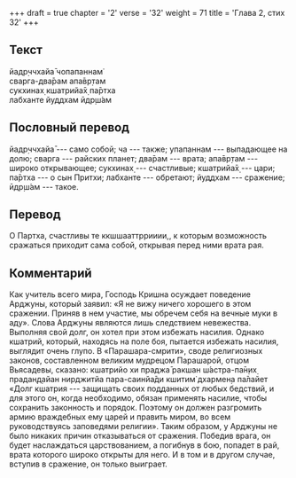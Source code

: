 +++
draft = true
chapter = '2'
verse = '32'
weight = 71
title = 'Глава 2, стих 32'
+++
## Текст

йадр̣ччхайа̄ чопапаннам̇  
сварга-два̄рам апа̄вр̣там  
сукхинах̣ кшатрийа̄х̣ па̄ртха  
лабханте йуддхам ӣдр̣ш́ам

## Пословный перевод

йадр̣ччхайа̄ --- само собой; ча --- также; упапаннам --- выпадающее на
долю; сварга --- райских планет; два̄рам --- врата; апа̄вр̣там --- широко
открывающее; сукхинах̣ --- счастливые; кшатрийа̄х̣ --- цари; па̄ртха --- о
сын Притхи; лабханте --- обретают; йуддхам --- сражение; ӣдр̣ш́ам ---
такое.

## Перевод

О Партха, счастливы те ккшшааттррииии,, к которым возможность сражаться
приходит сама собой, открывая перед ними врата рая.

## Комментарий

Как учитель всего мира, Господь Кришна осуждает поведение Арджуны,
который заявил: «Я не вижу ничего хорошего в этом сражении. Приняв в нем
участие, мы обречем себя на вечные муки в аду». Слова Арджуны являются
лишь следствием невежества. Выполняя свой долг, он хотел при этом
избежать насилия. Однако кшатрий, который, находясь на поле боя,
пытается избежать насилия, выглядит очень глупо. В «Парашара-смрити»,
своде религиозных законов, составленном великим мудрецом Парашарой,
отцом Вьясадевы, сказано: кшатрийо хи праджа̄ ракшан ш́астра-па̄н̣их̣
прадан̣д̣айан нирджитйа пара-саинйа̄ди кшитим̇ дхармен̣а па̄лайет «Долг
кшатрия --- защищать своих подданных от любых бедствий, и для этого он,
когда необходимо, обязан применять насилие, чтобы сохранить законность и
порядок. Поэтому он должен разгромить армию враждебных ему царей и
править миром, во всем руководствуясь заповедями религии». Таким
образом, у Арджуны не было никаких причин отказываться от сражения.
Победив врага, он будет наслаждаться царствованием, а погибнув в бою,
попадет в рай, врата которого широко открыты для него. И в том и в
другом случае, вступив в сражение, он только выиграет.
